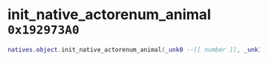 # init_native_actorenum_animal `0x192973A0`

```lua
natives.object.init_native_actorenum_animal(_unk0 --[[ number ]], _unk1 --[[ number ]], _unk2 --[[ number ]], _unk3 --[[ number ]])
```